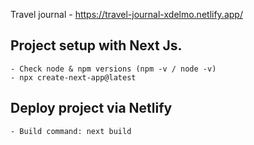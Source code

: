 Travel journal - https://travel-journal-xdelmo.netlify.app/

## Project setup with Next Js.
    - Check node & npm versions (npm -v / node -v)
    - npx create-next-app@latest


## Deploy project via Netlify
    - Build command: next build


